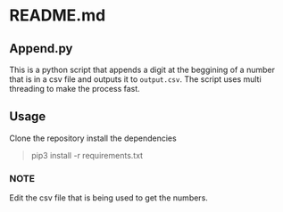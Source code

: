 # README.md

## Append.py

This is a python script that appends a digit at the beggining of a number that is in a csv file and outputs it to `output.csv`.
The script uses multi threading to make the process fast.

## Usage

Clone the repository
install the dependencies
>pip3 install -r requirements.txt

### NOTE

Edit the csv file that is being used to get the numbers.
